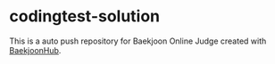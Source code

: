 # codingtest-solution
This is a auto push repository for Baekjoon Online Judge created with [BaekjoonHub](https://github.com/BaekjoonHub/BaekjoonHub).
